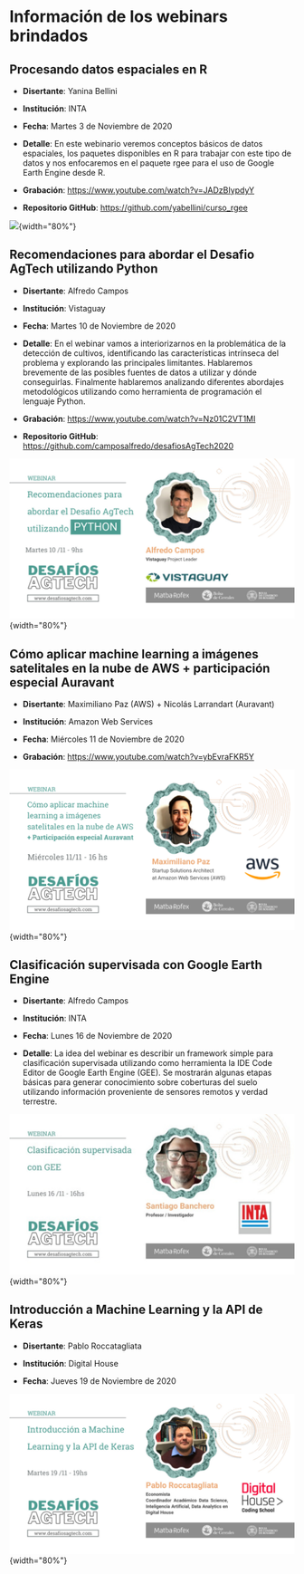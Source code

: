 # Información de los webinars brindados

## Procesando datos espaciales en R

-   **Disertante**: Yanina Bellini

-   **Institución**: INTA

-   **Fecha**: Martes 3 de Noviembre de 2020

-   **Detalle**: En este webinario veremos conceptos básicos de datos espaciales, los paquetes disponibles en R para trabajar con este tipo de datos y nos enfocaremos en el paquete rgee para el uso de Google Earth Engine desde R.

-   **Grabación**: <https://www.youtube.com/watch?v=JADzBIypdyY>

-   **Repositorio GitHub**: <https://github.com/yabellini/curso_rgee>

![](../www/webinar-r.jpg){width="80%"}

## Recomendaciones para abordar el Desafio AgTech utilizando Python

-   **Disertante**: Alfredo Campos

-   **Institución**: Vistaguay

-   **Fecha**: Martes 10 de Noviembre de 2020

-   **Detalle**: En el webinar vamos a interiorizarnos en la problemática de la detección de cultivos, identificando las características intrínseca del problema y explorando las principales limitantes. Hablaremos brevemente de las posibles fuentes de datos a utilizar y dónde conseguirlas. Finalmente hablaremos analizando diferentes abordajes metodológicos utilizando como herramienta de programación el lenguaje Python.

-   **Grabación**: <https://www.youtube.com/watch?v=Nz01C2VT1MI>

-   **Repositorio GitHub**: <https://github.com/camposalfredo/desafiosAgTech2020>

![](images/webinar-python.jpg){width="80%"}

## Cómo aplicar machine learning a imágenes satelitales en la nube de AWS + participación especial Auravant

-   **Disertante**: Maximiliano Paz (AWS) + Nicolás Larrandart (Auravant)

-   **Institución**: Amazon Web Services

-   **Fecha**: Miércoles 11 de Noviembre de 2020

-   **Grabación**: <https://www.youtube.com/watch?v=ybEvraFKR5Y>

![](images/webinar-aws.png){width="80%"}

## Clasificación supervisada con Google Earth Engine

-   **Disertante**: Alfredo Campos

-   **Institución**: INTA

-   **Fecha**: Lunes 16 de Noviembre de 2020

-   **Detalle**: La idea del webinar es describir un framework simple para clasificación supervisada utilizando como herramienta la IDE Code Editor de Google Earth Engine (GEE). Se mostrarán algunas etapas básicas para generar conocimiento sobre coberturas del suelo utilizando información proveniente de sensores remotos y verdad terrestre.

![](images/webinar-gee.jpg){width="80%"}

## Introducción a Machine Learning y la API de Keras

-   **Disertante**: Pablo Roccatagliata

-   **Institución**: Digital House

-   **Fecha**: Jueves 19 de Noviembre de 2020

![](images/webinar-digitalhouse.jpg){width="80%"}
